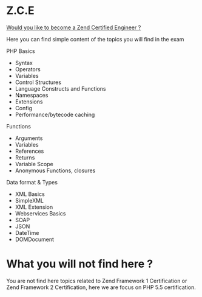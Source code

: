 # Z.C.E
[Would you like to become a Zend Certified Engineer ?](http://www.zend.com/en/services/certification)

Here you can find simple content of the topics you will find in the exam


PHP Basics

* Syntax
* Operators
* Variables
* Control Structures
* Language Constructs and Functions
* Namespaces 
* Extensions
* Config
* Performance/bytecode caching

Functions 

* Arguments
* Variables
* References
* Returns
* Variable Scope
* Anonymous Functions, closures
	
Data format & Types

* XML Basics
* SimpleXML
* XML Extension
* Webservices Basics
* SOAP
* JSON
* DateTime
* DOMDocument
			

# What you will not find here ?

You are not find here topics related to Zend Framework 1 Certification or Zend Framework 2 Certification, here we are focus on PHP 5.5 certification.
